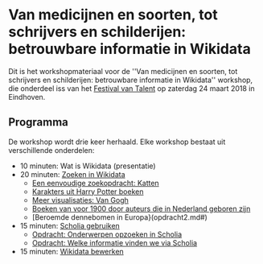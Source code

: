Van medicijnen en soorten, tot schrijvers en schilderijen: betrouwbare informatie in Wikidata
=============================================================================================

Dit is het workshopmateriaal voor de ''Van medicijnen en soorten, tot schrijvers en schilderijen: betrouwbare informatie in Wikidata'' workshop,
die onderdeel iss van het [Festival van Talent](https://festivalvantalent.nl/) op zaterdag 24 maart 2018 in Eindhoven.

Programma
---------

De workshop wordt drie keer herhaald. Elke workshop bestaat uit verschillende onderdelen:

* 10 minuten: Wat is Wikidata (presentatie)
* 20 minuten: [Zoeken in Wikidata](opdracht2.md)
   * [Een eenvoudige zoekopdracht: Katten](opdracht2.md#een-eenvoudige-zoekopdracht-katten)
   * [Karakters uit Harry Potter boeken](opdracht2.md#karakters-uit-harry-potter-boeken)
   * [Meer visualisaties: Van Gogh](opdracht2.md#meer-visualisaties-van-gogh)
   * [Boeken van voor 1900 door auteurs die in Nederland geboren zijn](opdracht2.md#boeken-van-voor-1900-door-auteurs-die-in-nederland-geboren-zijn)
   * [Beroemde dennebomen in Europa}(opdracht2.md#)
* 15 minuten: [Scholia gebruiken](scholia.md)
   * [Opdracht: Onderwerpen opzoeken in Scholia](https://github.com/egonw/fvtworkshop/blob/master/scholia.md#opdracht-onderwerpen-opzoeken-in-scholia)
   * [Opdracht: Welke informatie vinden we via Scholia](https://github.com/egonw/fvtworkshop/blob/master/scholia.md#opdracht-welke-informatie-vinden-we-via-scholia)
* 15 minuten: [Wikidata bewerken](opdracht1.md)


